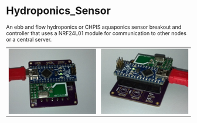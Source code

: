 Hydroponics_Sensor
==================

An ebb and flow hydroponics or CHPIS aquaponics sensor breakout and controller that uses a NRF24L01 module for communication to other nodes or a central server.

| | |
|---|---|
|![image1]|![image2]|

[image1]: pic-1.JPG "PCB front"
[image2]: pic-2.JPG "PCB Back"
